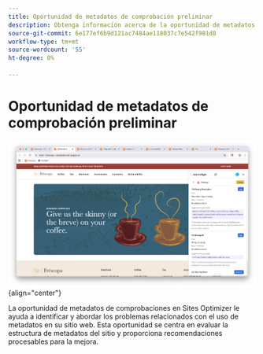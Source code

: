```yaml
---
title: Oportunidad de metadatos de comprobación preliminar
description: Obtenga información acerca de la oportunidad de metadatos de comprobaciones en Sites Optimizer.
source-git-commit: 6e177ef6b9d121ac7484ae118037c7e542f981d8
workflow-type: tm+mt
source-wordcount: '55'
ht-degree: 0%

---
```



# Oportunidad de metadatos de comprobación preliminar

![Oportunidad de metadatos de comprobación preliminar](./assets/metadata/hero.png){align="center"}

La oportunidad de metadatos de comprobaciones en Sites Optimizer le ayuda a identificar y abordar los problemas relacionados con el uso de metadatos en su sitio web. Esta oportunidad se centra en evaluar la estructura de metadatos del sitio y proporciona recomendaciones procesables para la mejora.